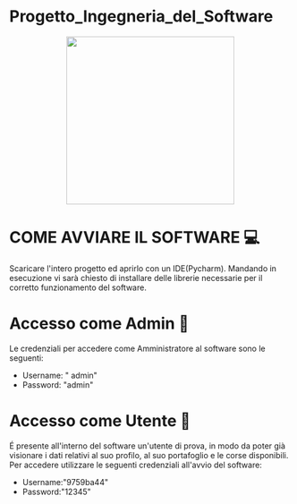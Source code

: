 # Progetto_Ingegneria_del_Software

<p align="center">
  <img width="300" height="300" src="https://github.com/luigiciuf/Progetto_Ingegneria_del_Software/blob/33d2c7b8537c141a4e194cdec686759604568e23/Elegant%20logo.png">
</p>

# COME AVVIARE IL SOFTWARE :computer:
Scaricare l'intero progetto ed aprirlo con un IDE(Pycharm). Mandando in esecuzione vi sarà chiesto di installare delle librerie necessarie per il corretto funzionamento del software.

# Accesso come Admin :cop:
Le credenziali per accedere come Amministratore al software sono le seguenti:
- Username: " admin"
- Password: "admin"

# Accesso come Utente :frowning_person:
É presente all'interno del software un'utente di prova, in modo da poter già visionare i dati relativi al suo profilo, al suo portafoglio e le corse disponibili. Per accedere utilizzare le seguenti credenziali all'avvio del software:
- Username:"9759ba44"
- Password:"12345"

